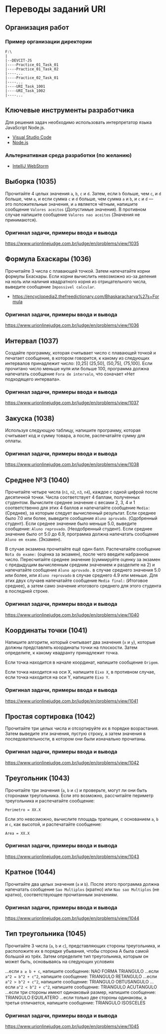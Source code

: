# Переводы заданий URI

## Организация работ

### Пример организации директории

```
F:\
|
|--DEVCIT-JS
|----Practice_01_Task_01
|----Practice_01_Task_02
|----...
|----Practice_02_Task_01
|----...
|----URI_Task_1001
|----URI_Task_1002
|----...
```

## Ключевые инструменты разработчика

Для решения задач необходимо использовать интерпретатор языка JavaScript
Node.js.

* [Visual Studio Code](https://code.visualstudio.com)
* [Node.js](https://nodejs.org/en)

### Альтернативная среда разработки (по желанию)

* [IntelliJ WebStorm](https://www.jetbrains.com/webstorm)

## Выборка (1035)

Прочитайте 4 целых значения `a`, `b`, `c` и `d`. Затем, если `b` больше, чем `c`, и `d` больше, чем `a`, и если сумма `c` и `d` больше, чем сумма `a` и `b`, и `c` и `d` — это положительные значения, и `a` является чётным, напишите сообщение `Valores aceitos` (Допустимые значения). В противном случае напишите сообщение `Valores nao aceitos` (Значения не принимаются).

### Оригинал задачи, примеры ввода и вывода

<https://www.urionlinejudge.com.br/judge/en/problems/view/1035>

## Формула Бхаскары (1036)

Прочитайте 3 числа с плавающей точкой. Затем напечатайте корни формулы Бхаскары. Если корни вычислить невозможно из-за деления на ноль или наличия квадратного корня из отрицательного числа, выведите сообщение `Impossivel calcular`.

* <https://encyclopedia2.thefreedictionary.com/Bhaskaracharya%27s+Formula>

### Оригинал задачи, примеры ввода и вывода

<https://www.urionlinejudge.com.br/judge/en/problems/view/1036>

## Интервал (1037)

Создайте программу, которая считывает число с плавающей точкой и печатает сообщение, в котором говорится, к какому из следующих интервалов принадлежит число: [0,25] (25,50], (50,75], (75,100]. Если прочитано число меньше нуля или больше 100, программа должна напечатать сообщение `Fora de intervalo`, что означает «Нет подходящего интервала».

### Оригинал задачи, примеры ввода и вывода

<https://www.urionlinejudge.com.br/judge/en/problems/view/1037>

## Закуска (1038)

Используя следующую таблицу, напишите программу, которая считывает код и сумму товара, а после, распечатайте сумму для оплаты.

### Оригинал задачи, примеры ввода и вывода

<https://www.urionlinejudge.com.br/judge/en/problems/view/1038>

## Среднее №3 (1040)

Прочитайте четыре числа (`n1`, `n2`, `n3`, `n4`), каждое с одной цифрой после десятичной точки. Числа соответствует 4 баллам, полученных студентом. Вычислите среднее значение с весами 2, 3, 4 и 1 соответственно для этих 4 баллов и напечатайте сообщение `Media:` (Среднее), за которым следует вычисленный результат. Если среднее было 7.0 или более, выведите сообщение `Aluno aprovado`. (Одобренный студент). Если среднее значение было меньше 5.0, выведите сообщение: `Aluno reprovado`. (Неодобренный студент). Если среднее значение было от 5.0 до 6.9, программа должна напечатать сообщение `Aluno em exame`. (Экзамен).

В случае экзамена прочитайте ещё один балл. Распечатайте сообщение `Nota do exame:` (оценка за экзамен), после чего введите набранное число. Пересчитайте среднее значение (суммируйте оценку за экзамен с предыдущим вычисленным средним значением и разделите на 2) и напечатайте сообщение `Aluno aprovado.` в случае среднего значения 5.0 или более, или `Aluno reprovado` в случае среднего 4.9 или меньше. Для этих двух случаев напечатайте сообщение `Media final:` (Итоговое среднее), а затем само значение итогового среднего для этого студента в последней строке.

### Оригинал задачи, примеры ввода и вывода

<https://www.urionlinejudge.com.br/judge/en/problems/view/1040>

## Координаты точки (1041)

Напишите алгоритм, который считывает два значения (`x` и `y`), которые должны представлять координаты точки на плоскости. Затем определите, к какому квадранту принадлежит точка.

Если точка находится в начале координат, напишите сообщение `Origem`.

Если точка находится на оси X, напишите `Eixo X`, в противном случае, если точка находится на оси Y, напишите `Eixo Y`.

### Оригинал задачи, примеры ввода и вывода

<https://www.urionlinejudge.com.br/judge/en/problems/view/1041>

## Простая сортировка (1042)

Прочитайте три целых числа и отсортируйте их в порядке возрастания. Затем выведите эти значения, пустую строку, а затем значения в последовательности, в котором они были изначально прочитаны.

### Оригинал задачи, примеры ввода и вывода

<https://www.urionlinejudge.com.br/judge/en/problems/view/1042>

## Треугольник (1043)

Прочитайте три значения (`a`, `b` и `c`) и проверьте, могут ли они быть сторонами треугольника. Если это возможно, рассчитайте периметр треугольника и распечатайте сообщение:

```
Perimetro = XX.X
```

Если это невозможно, вычислите площадь трапеции, c основанием `а`, `b` и `c`, как высотой, и распечатайте сообщение:

```
Area = XX.X
```

### Оригинал задачи, примеры ввода и вывода

<https://www.urionlinejudge.com.br/judge/en/problems/view/1043>

## Кратное (1044)

Прочитайте два целых значения (`a` и `b`). После этого программа должна напечатать сообщение `Sao Multiplos` (кратно) или `Nao sao Multiplos` (не кратно), соответствующее прочитанным значениям.

### Оригинал задачи, примеры ввода и вывода

<https://www.urionlinejudge.com.br/judge/en/problems/view/1044>

## Тип треугольника (1045)

Прочитайте 3 числа (`a`, `b` и `c`), представляющих стороны треугольника, и расположите их в порядке убывания, чтобы сторона A была самой большой из трёх. Затем определите тип треугольника, которым он может быть, основываясь на следующих условиях

…если `a ≥ b + c`, напишите сообщение: NAO FORMA TRIANGULO
…если `a^2 = b^2 + c^2`, напишите сообщение: TRIANGULO RETANGULO
…если `a^2 > b^2 + c^2`, напишите сообщение: TRIANGULO OBTUSANGULO
…если `a^2 < b^2 + c^2`, напишите сообщение: TRIANGULO ACUTANGULO
…если три стороны имеют одинаковый размер, напишите сообщение: TRIANGULO EQUILATERO
…если только две стороны одинаковы, а третья отличается, напишите сообщение: TRIANGULO ISOSCELES

### Оригинал задачи, примеры ввода и вывода

<https://www.urionlinejudge.com.br/judge/en/problems/view/1045>
